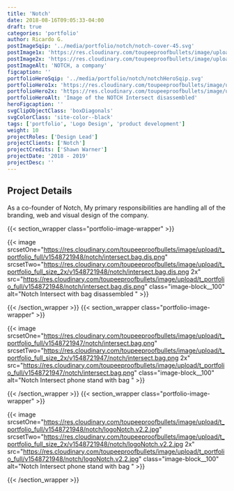 ```yaml
---
title: 'Notch'
date: 2018-08-16T09:05:33-04:00
draft: true
categories: 'portfolio'
author: Ricardo G.
postImageSqip: '../media/portfolio/notch/notch-cover-45.svg'
postImage1x: 'https://res.cloudinary.com/toupeeproofbullets/image/upload/t_hp_portfolio/v1548721948/notch/notch-cover-45.jpg'
postImage2x: 'https://res.cloudinary.com/toupeeproofbullets/image/upload/t_hp_portfolio_2x/v1548721948/notch/notch-cover-45.jpg'
postImageAlt: 'NOTCH, a company'
figcaption: ''
portfolioHeroSqip: '../media/portfolio/notch/notchHeroSqip.svg'
portfolioHero1x: 'https://res.cloudinary.com/toupeeproofbullets/image/upload/t_portfolio_hero_16_9/v1548721948/notch/notch-cover-45.jpg'
portfolioHero2x: 'https://res.cloudinary.com/toupeeproofbullets/image/upload/t_portfolio_hero_2x/v1548721948/notch/notch-cover-45.jpg'
portfolioHeroAlt: 'Image of the NOTCH Intersect disassembled'
heroFigcaption: ''
svgClipObjectClass: 'boxDiagonals'
svgColorClass: 'site-color--black'
tags: ['portfolio', 'Logo Design', 'product development']
weight: 10
projectRoles: ['Design Lead']
projectClients: ['Notch']
projectCredits: ['Shawn Warner']
projectDate: '2018 - 2019'
projectDesc: ''
---
```


## Project Details

As a co-founder of Notch, My primary responsibilities are handling all of the branding, web and visual design of the company.

{{< section_wrapper class="portfolio-image-wrapper" >}}

{{< image
  srcsetOne="https://res.cloudinary.com/toupeeproofbullets/image/upload/t_portfolio_full/v1548721948/notch/intersect.bag.dis.png"
  srcsetTwo="https://res.cloudinary.com/toupeeproofbullets/image/upload/t_portfolio_full_size_2x/v1548721948/notch/intersect.bag.dis.png 2x"
  src="https://res.cloudinary.com/toupeeproofbullets/image/upload/t_portfolio_full/v1548721948/notch/intersect.bag.dis.png"
  class="image-block__100"
  alt="Notch Intersect with bag disassembled "
    >}}

{{< /section_wrapper >}}
{{< section_wrapper class="portfolio-image-wrapper" >}}

{{< image
  srcsetOne="https://res.cloudinary.com/toupeeproofbullets/image/upload/t_portfolio_full/v1548721947/notch/intersect.bag.png"
  srcsetTwo="https://res.cloudinary.com/toupeeproofbullets/image/upload/t_portfolio_full_size_2x/v1548721947/notch/intersect.bag.png 2x"
  src="https://res.cloudinary.com/toupeeproofbullets/image/upload/t_portfolio_full/v1548721947/notch/intersect.bag.png"
  class="image-block__100"
  alt="Notch Intersect phone stand with bag "
    >}}

{{< /section_wrapper >}}
{{< section_wrapper class="portfolio-image-wrapper" >}}

{{< image
  srcsetOne="https://res.cloudinary.com/toupeeproofbullets/image/upload/t_portfolio_full/v1548721948/notch/logoNotch.v2.2.jpg"
  srcsetTwo="https://res.cloudinary.com/toupeeproofbullets/image/upload/t_portfolio_full_size_2x/v1548721948/notch/logoNotch.v2.2.jpg 2x"
  src="https://res.cloudinary.com/toupeeproofbullets/image/upload/t_portfolio_full/v1548721948/notch/logoNotch.v2.2.jpg"
  class="image-block__100"
  alt="Notch Intersect phone stand with bag "
    >}}

{{< /section_wrapper >}}
